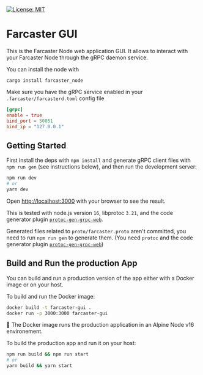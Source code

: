 [![License: MIT](https://img.shields.io/badge/License-MIT-yellow.svg)](https://opensource.org/licenses/MIT)

# Farcaster GUI

This is the Farcaster Node web application GUI. It allows to interact with your Farcaster Node through the gRPC daemon service.

You can install the node with

```
cargo install farcaster_node
```

Make sure you have the gRPC service enabled in your `.farcaster/farcasterd.toml` config file

```toml
[grpc]
enable = true
bind_port = 50051
bind_ip = "127.0.0.1"
```

## Getting Started

First install the deps with `npm install` and generate gRPC client files with `npm run gen` (see instructions below), and then run the development server:

```bash
npm run dev
# or
yarn dev
```

Open [http://localhost:3000](http://localhost:3000) with your browser to see the result.

This is tested with node.js version `16`, libprotoc `3.21`, and the code generator plugin [`protoc-gen-grpc-web`](https://github.com/grpc/grpc-web#code-generator-plugin).

Generated files related to `proto/farcaster.proto` aren't committed, you need to run `npm run gen` to generate them. (You need `protoc` and the code generator plugin [`protoc-gen-grpc-web`](https://github.com/grpc/grpc-web#code-generator-plugin))

## Build and Run the production App

You can build and run a production version of the app either with a Docker image or on your host.

To build and run the Docker image:

```bash
docker build -t farcaster-gui .
docker run -p 3000:3000 farcaster-gui
```

:whale2: The Docker image runs the production application in an Alpine Node v16 environement.

To build the production app and run it on your host:

```bash
npm run build && npm run start
# or
yarn build && yarn start
```
